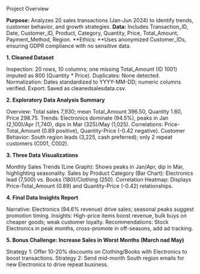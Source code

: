 Project Overview

**Purpose:** Analyzes 20 sales transactions (Jan-Jun 2024) to identify trends, customer behavior, and growth strategies.
**Data:** Includes Transaction_ID, Date, Customer_ID, Product, Category, Quantity, Price, Total_Amount, Payment_Method, Region.
**Ethics: **Uses anonymized Customer_IDs, ensuring GDPR compliance with no sensitive data.

**1. Cleaned Dataset**

Inspection: 20 rows, 10 columns; one missing Total_Amount (ID 1001) imputed as 800 (Quantity * Price).
Duplicates: None detected.
Normalization: Dates standardized to YYYY-MM-DD; numeric columns verified.
Export: Saved as cleanedsalesdata.csv.

**2. Exploratory Data Analysis Summary**

Overview: Total sales 7,930; mean Total_Amount 396.50, Quantity 1.60, Price 298.75.
Trends: Electronics dominate (94.5%), peaks in Jan (2,100)/Apr (1,740), dips in Mar (325)/May (1,025).
Correlations: Price-Total_Amount (0.89 positive), Quantity-Price (-0.42 negative).
Customer Behavior: South region leads (3,225, cash preferred); only 2 repeat customers (C001, C002).

**3. Three Data Visualizations**

Monthly Sales Trends (Line Graph): Shows peaks in Jan/Apr, dip in Mar, highlighting seasonality.
Sales by Product Category (Bar Chart): Electronics lead (7,500) vs. Books (180)/Clothing (250).
Correlation Heatmap: Displays Price-Total_Amount (0.89) and Quantity-Price (-0.42) relationships.

**4. Final Data Insights Report**

Narrative: Electronics (94.6% revenue) drive sales; seasonal peaks suggest promotion timing.
Insights: High-price items boost revenue, bulk buys on cheaper goods; weak customer loyalty.
Recommendations: Stock Electronics in peak months, cross-promote in off-seasons, add ad tracking.

**5. Bonus Challenge: Increase Sales in Worst Months (March nad May)**

Strategy 1: Offer 10-20% discounts on Clothing/Books with Electronics to boost transactions.
Strategy 2: Send mid-month South region emails for new Electronics to drive repeat business.
